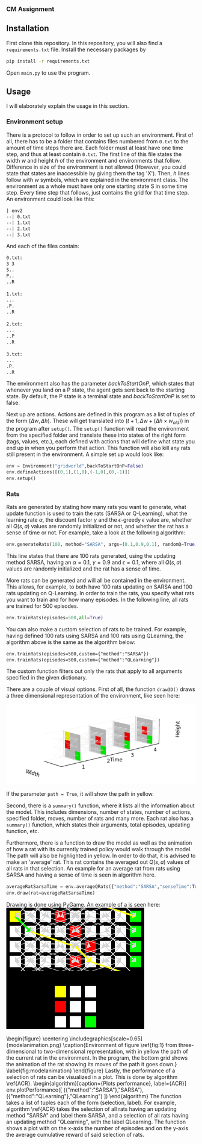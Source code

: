 ### CM Assignment

## Installation
First clone this repository. In this repository, you will also find a `requirements.txt` file. Install the necessary packages by

```bash
pip install -r requirements.txt
```

Open `main.py` to use the program.

## Usage
I will elaborately explain the usage in this section.

### Environment setup
There is a protocol to follow in order to set up such an environment. First of all, there has to be a folder that contains files numbered from `0.txt` to the amount of time steps there are. Each folder must at least have one time step, and thus at least contain `0.txt`. The first line of this file states the width _w_ and height _h_ of the environment and environments that follow. Difference in size of the environment is not allowed (However, you could state that states are inaccessible by giving them the tag 'X'). Then, _h_ lines follow with _w_ symbols, which are explained in the environment class. The environment as a whole must have only one starting state S in some time step. Every time step that follows, just contains the grid for that time step. An environment could look like this:

```
| env2
--| 0.txt
--| 1.txt
--| 2.txt
--| 3.txt
```
And each of the files contain:

```
0.txt:
3 3
S..
P..
..R

1.txt:
...
.P.
..R

2.txt:
...
..P
..R

3.txt:
...
.P.
..R
```

The environment also has the parameter _backToStartOnP_, which states that whenever you land on a P state, the agent gets sent back to the starting state. By default, the P state is a terminal state and _backToStartOnP_ is set to false.

Next up are actions. Actions are defined in this program as a list of tuples of the form $(\Delta w, \Delta h)$. These will get translated into $(t+1, \Delta w + (\Delta h \times w_{old}))$ in the program after `setup()`. The `setup()` function will read the environment from the specified folder and translate these into states of the right form (tags, values, etc.), each defined with actions that will define what state you end up in when you perform that action. This function will also kill any rats still present in the environment. A simple set up would look like:

```python
env = Environment("gridworld",backToStartOnP=False)
env.defineActions([(0,1),(1,0),(-1,0),(0,-1)])
env.setup()
```

### Rats
Rats are generated by stating how many rats you want to generate, what update function is used to train the rats (SARSA or Q-Learning), what the learning rate $\alpha$, the discount factor $\gamma$ and the $\epsilon$-greedy $\epsilon$ value are, whether all $Q(s,a)$ values are randomly initialized or not, and whether the rat has a sense of time or not. For example, take a look at the following algorithm:
```python
env.generateRats(100, method="SARSA", args=(0.1,0.9,0.1), randomQ=True, senseTime=True)
```
This line states that there are 100 rats generated, using the updating method SARSA, having an $\alpha = 0.1$, $\gamma = 0.9$ and $\epsilon = 0.1$, where all $Q(s,a)$ values are randomly initialized and the rat has a sense of time.

More rats can be generated and will all be contained in the environment. This allows, for example, to both have 100 rats updating on SARSA and 100 rats updating on Q-Learning. 
In order to train the rats, you specify what rats you want to train and for how many episodes. In the following line, all rats are trained for 500 episodes. 
```python
env.trainRats(episodes=500,all=True)
```
You can also make a custom selection of rats to be trained. For example, having defined 100 rats using SARSA and 100 rats using QLearning, the algorithm above is the same as the algorithm below:
```
env.trainRats(episodes=500,custom={"method":"SARSA"})
env.trainRats(episodes=500,custom={"method":"QLearning"})
```
The custom function filters out only the rats that apply to all arguments specified in the given dictionary.

There are a couple of visual options. First of all, the function `draw3D()` draws a three dimensional representation of the environment, like seen here:

![plot](./assets/cyclicgrid(1).png)


If the parameter `path = True`, it will show the path in yellow. 

Second, there is a `summary()` function, where it lists all the information about the model. This includes dimensions, number of states, number of actions, specified folder, moves, number of rats and many more. Each rat also has a `summary()` function, which states their arguments, total episodes, updating function, etc. 

Furthermore, there is a function to draw the model as well as the animation of how a rat with its currently trained policy would walk through the model. The path will also be highlighted in yellow. In order to do that, it is advised to make an 'average' rat. This rat contains the averaged out $Q(s,a)$ values of all rats in that selection. An example for an average rat from rats using SARSA and having a sense of time is seen in algorithm here. 
```python
averageRatSarsaTime = env.averageQRats({"method":"SARSA","senseTime":True})
env.draw(rat=averageRatSarsaTime)
```
Drawing is done using PyGame. An example of a is seen here:
![plot](./assets/animation.gif)

\begin{figure}
    \centering
    \includegraphics[scale=0.65]{modelanimation.png}
    \caption{Environment of figure \ref{fig:1} from three-dimensional to two-dimensional representation, with in yellow the path of the current rat in the environment. In the program, the bottom grid shows the animation of the rat showing its moves of the path it goes down.}
    \label{fig:modelanimation}
\end{figure}
Lastly, the performance of a selection of rats can be visualized in a plot. This is done by algorithm \ref{ACR}.
\begin{algorithm}[caption={Plots performance}, label={ACR}]
env.plotPerformance([
    ({"method":"SARSA"},"SARSA"),
    ({"method":"QLearning"},"QLearning")
])
\end{algorithm}
The function takes a list of tuples each of the form (selection, label). For example, algorithm \ref{ACR} takes the selection of all rats having an updating method "SARSA" and label them SARSA, and a selection of all rats having an updating method "QLearning", with the label QLearning. The function shows a plot with on the x-axis the number of episodes and on the y-axis the average cumulative reward of said selection of rats.

